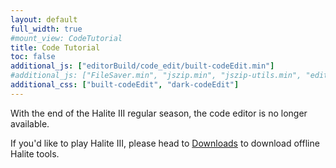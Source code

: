 ```yaml
---
layout: default
full_width: true
#mount_view: CodeTutorial
title: Code Tutorial
toc: false
additional_js: ["editorBuild/code_edit/built-codeEdit.min"]
#additional_js: ["FileSaver.min", "jszip.min", "jszip-utils.min", "editorBuild/code_edit/built-codeEdit.min"]
additional_css: ["built-codeEdit", "dark-codeEdit"]
---
```

 <div id="code-tutorial-container">
 	<p>With the end of the Halite III regular season, the code editor is no longer available.</p>
	<p>If you'd like to play Halite III, please head to <a href="/learn-programming-challenge/downloads">Downloads</a> to download offline Halite tools.</p> 
 </div>
